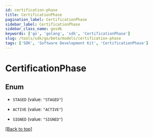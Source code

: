 ```yaml
---
id: certification-phase
title: CertificationPhase
pagination_label: CertificationPhase
sidebar_label: CertificationPhase
sidebar_class_name: gosdk
keywords: ['go', 'golang', 'sdk', 'CertificationPhase'] 
slug: /tools/sdk/go/beta/models/certification-phase
tags: ['SDK', 'Software Development Kit', 'CertificationPhase']
---
```


# CertificationPhase

## Enum


* `STAGED` (value: `"STAGED"`)

* `ACTIVE` (value: `"ACTIVE"`)

* `SIGNED` (value: `"SIGNED"`)


[[Back to top]](#) 


